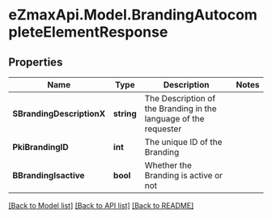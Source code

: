 
# eZmaxApi.Model.BrandingAutocompleteElementResponse

## Properties

Name | Type | Description | Notes
------------ | ------------- | ------------- | -------------
**SBrandingDescriptionX** | **string** | The Description of the Branding in the language of the requester | 
**PkiBrandingID** | **int** | The unique ID of the Branding | 
**BBrandingIsactive** | **bool** | Whether the Branding is active or not | 

[[Back to Model list]](../README.md#documentation-for-models)
[[Back to API list]](../README.md#documentation-for-api-endpoints)
[[Back to README]](../README.md)


